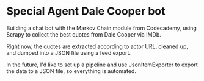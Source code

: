 # Special Agent Dale Cooper bot

Building a chat bot with the Markov Chain module from Codecademy, using Scrapy to collect the best quotes from Dale Cooper via IMDb.

Right now, the quotes are extracted according to actor URL, cleaned up, and dumped into a JSON file using a feed export.

In the future, I'd like to set up a pipeline and use JsonItemExporter to export the data to a JSON file, so everything is automated.
